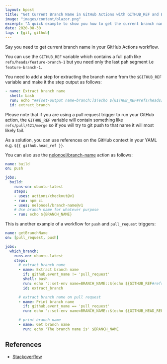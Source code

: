 ```yaml
---
layout: bpost
title: "Get Current Branch Name in GitHub Actions with GITHUB_REF and Bash"
image: "images/content/blazor.png"
excerpt: "A quick example to show you how to get the current branch name in GitHub Actions with GITHUB_REF and Bash"
date: 2020-08-30
tags : [git, github]
---
```


Say you need to get current branch name in your GitHub Actions workflow.

You can use the `GITHUB_REF` variable which contains a full path like `refs/heads/feature-branch-1` but you need only the last pah segment i.e `feature-branch-1`.

You need to add a step for extracting the branch name from the `$GITHUB_REF` variable and make it the step output as follows:

```yaml
- name: Extract branch name
  shell: bash
  run: echo "##[set-output name=branch;]$(echo ${GITHUB_REF#refs/heads/})"
  id: extract_branch
```  


Please note that if you are using a pull request trigger to run your GitHub action, the `GITHUB_REF` variable will contain something like `refs/pull/421/merge` so if you will try to git push to that name it will most likely fail.

As a solution, you can use references on the GitHub context in your YAML e.g. `${{ github.head_ref }}`.

You can also use the [nelonoel/branch-name](https://github.com/nelonoel/branch-name) action as follows:

```yaml
name: build
on: push

jobs:
  build:
    runs-on: ubuntu-latest
    steps:
    - uses: actions/checkout@v1
    - run: npm ci
    - uses: nelonoel/branch-name@v1
    # Use branch name for whatever purpose
    - run: echo ${BRANCH_NAME}
```

This is another example of a workflow for `push` and `pull_request` triggers:

```yaml
name: getBranchName
on: [pull_request, push]

jobs:
  which_branch:
    runs-on: ubuntu-latest
    steps:
      # extract branch name
      - name: Extract branch name
        if: github.event_name != 'pull_request'
        shell: bash
        run: echo "::set-env name=BRANCH_NAME::$(echo ${GITHUB_REF#refs/heads/})"
        id: extract_branch

      # extract branch name on pull request
      - name: Print branch name
        if: github.event_name == 'pull_request'
        run: echo "::set-env name=BRANCH_NAME::$(echo ${GITHUB_HEAD_REF})"

      # print branch name
      - name: Get branch name
        run: echo 'The branch name is' $BRANCH_NAME

```

## References

- [Stackoverflow](https://stackoverflow.com/questions/58033366/how-to-get-current-branch-within-github-actions)
